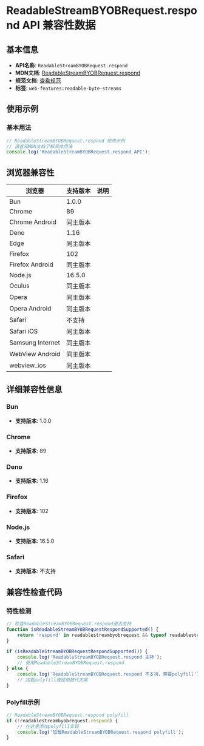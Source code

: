 # ReadableStreamBYOBRequest.respond API 兼容性数据

## 基本信息

- **API名称**: `ReadableStreamBYOBRequest.respond`
- **MDN文档**: [ReadableStreamBYOBRequest.respond](https://developer.mozilla.org/docs/Web/API/ReadableStreamBYOBRequest/respond)
- **规范文档**: [查看规范](https://streams.spec.whatwg.org/#ref-for-rs-byob-request-respond①)
- **标签**: `web-features:readable-byte-streams`

## 使用示例

### 基本用法

```javascript
// ReadableStreamBYOBRequest.respond 使用示例
// 请查阅MDN文档了解具体用法
console.log('ReadableStreamBYOBRequest.respond API');
```

## 浏览器兼容性

| 浏览器 | 支持版本 | 说明 |
|--------|----------|------|
| Bun | 1.0.0 |  |
| Chrome | 89 |  |
| Chrome Android | 同主版本 |  |
| Deno | 1.16 |  |
| Edge | 同主版本 |  |
| Firefox | 102 |  |
| Firefox Android | 同主版本 |  |
| Node.js | 16.5.0 |  |
| Oculus | 同主版本 |  |
| Opera | 同主版本 |  |
| Opera Android | 同主版本 |  |
| Safari | 不支持 |  |
| Safari iOS | 同主版本 |  |
| Samsung Internet | 同主版本 |  |
| WebView Android | 同主版本 |  |
| webview_ios | 同主版本 |  |

## 详细兼容性信息

### Bun

- **支持版本**: 1.0.0

### Chrome

- **支持版本**: 89

### Deno

- **支持版本**: 1.16

### Firefox

- **支持版本**: 102

### Node.js

- **支持版本**: 16.5.0

### Safari

- **支持版本**: 不支持

## 兼容性检查代码

### 特性检测

```javascript
// 检查ReadableStreamBYOBRequest.respond是否支持
function isReadableStreamBYOBRequestRespondSupported() {
    return 'respond' in readablestreambyobrequest && typeof readablestreambyobrequest.respond === 'function';
}

if (isReadableStreamBYOBRequestRespondSupported()) {
    console.log('ReadableStreamBYOBRequest.respond 支持');
    // 使用ReadableStreamBYOBRequest.respond
} else {
    console.log('ReadableStreamBYOBRequest.respond 不支持，需要polyfill');
    // 加载polyfill或使用替代方案
}
```

### Polyfill示例

```javascript
// ReadableStreamBYOBRequest.respond polyfill
if (!readablestreambyobrequest.respond) {
    // 在这里添加polyfill实现
    console.log('加载ReadableStreamBYOBRequest.respond polyfill');
}
```

